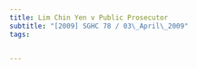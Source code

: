 ```yaml
---
title: Lim Chin Yen v Public Prosecutor 
subtitle: "[2009] SGHC 78 / 03\_April\_2009"
tags:


---
```


